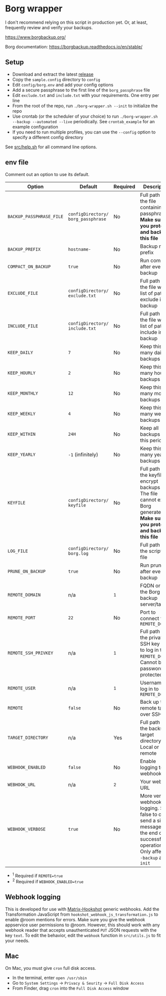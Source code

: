 # Borg wrapper

<!--
Borg wrapper. An (almost) no-dependency wrapper script for basic Borg backup features.
Copyright (C) 2022  Twilight Sparkle

This program is free software: you can redistribute it and/or modify
it under the terms of the GNU Affero General Public License as published
by the Free Software Foundation, either version 3 of the License, or
(at your option) any later version.

This program is distributed in the hope that it will be useful,
but WITHOUT ANY WARRANTY; without even the implied warranty of
MERCHANTABILITY or FITNESS FOR A PARTICULAR PURPOSE.  See the
GNU Affero General Public License for more details.

You should have received a copy of the GNU Affero General Public License
along with this program.  If not, see <https://www.gnu.org/licenses/>.
-->

I don't recommend relying on this script in production yet. Or, at least, frequently review and verify your backups.

<https://www.borgbackup.org/>

Borg documentation: <https://borgbackup.readthedocs.io/en/stable/>

## Setup

- Download and extract the latest [release](https://github.com/Twi1ightSparkle/borg-wrapper/releases)
- Copy the `sample.config` directory to `config`
- Edit `config/borg.env` and add your config options
- Add a secure passphrase to the first line of the `borg_passphrase` file
- Edit `exclude.txt` and `include.txt` with your requirements. One entry per line
- From the root of the repo, run `./borg-wrapper.sh --init` to initialize the repo
- Use crontab (or the scheduler of your choice) to run `./borg-wrapper.sh --backup --automated --live` periodically.
See `crontab_example` for an example configuration
- If you need to run multiple profiles, you can use the `--config` option to specify a different config directory

See [src/help.sh](https://github.com/Twi1ightSparkle/borg/blob/main/src/help.sh) for all command line options.

## env file

Comment out an option to use its default.

| Option                   | Default                            | Required     | Description                                                                                                                                         |
| ------------------------ | ---------------------------------- | ------------ | --------------------------------------------------------------------------------------------------------------------------------------------------- |
| `BACKUP_PASSPHRASE_FILE` | `configDirectory/ borg_passphrase` | No           | Full path to the file containing the passphrase. **Make sure you protect and back up this file**                                                    |
| `BACKUP_PREFIX`          | `hostname-`                        | No           | Backup name prefix                                                                                                                                  |
| `COMPACT_ON_BACKUP`      | `true`                             | No           | Run compact after every backup                                                                                                                      |
| `EXCLUDE_FILE`           | `configDirectory/ exclude.txt`     | No           | Full path to the file with list of paths to exclude in the backup                                                                                   |
| `INCLUDE_FILE`           | `configDirectory/ include.txt`     | No           | Full path to the file with list of paths to include in the backup                                                                                   |
| `KEEP_DAILY`             | `7`                                | No           | Keep this many daily backups                                                                                                                        |
| `KEEP_HOURLY`            | `2`                                | No           | Keep this many hourly backups                                                                                                                       |
| `KEEP_MONTHLY`           | `12`                               | No           | Keep this many monthly backups                                                                                                                      |
| `KEEP_WEEKLY`            | `4`                                | No           | Keep this many weekly backups                                                                                                                       |
| `KEEP_WITHIN`            | `24H`                              | No           | Keep all backups in this period                                                                                                                     |
| `KEEP_YEARLY`            | `-1` (infinitely)                  | No           | Keep this many yearly backups                                                                                                                       |
| `KEYFILE`                | `configDirectory/ keyfile`         | No           | Full path to the keyfile to encrypt backups with. The file cannot exist; Borg generates it. **Make sure you protect and back up this file**         |
| `LOG_FILE`               | `configDirectory/ borg.log`        | No           | Full path to the script log file                                                                                                                    |
| `PRUNE_ON_BACKUP`        | `true`                             | No           | Run prune after every backup                                                                                                                        |
| `REMOTE_DOMAIN`          | n/a                                | <sup>1</sup> | FQDN or IP of the Borg backup server/target                                                                                                         |
| `REMOTE_PORT`            | `22`                               | No           | Port to connect to `REMOTE_DOMAIN`                                                                                                                  |
| `REMOTE_SSH_PRIVKEY`     | n/a                                | <sup>1</sup> | Full path to the private SSH key used to log in to `REMOTE_DOMAIN`. Cannot be password protected                                                    |
| `REMOTE_USER`            | n/a                                | <sup>1</sup> | Username to log in to `REMOTE_DOMAIN`                                                                                                               |
| `REMOTE`                 | `false`                            | No           | Back up to a remote target over SSH                                                                                                                 |
| `TARGET_DIRECTORY`       | n/a                                | Yes          | Full path to the backup target directory. Local or remote                                                                                           |
| `WEBHOOK_ENABLED`        | `false`                            | No           | Enable logging to webhook                                                                                                                           |
| `WEBHOOK_URL`            | n/a                                | <sup>2</sup> | Your webhook URL                                                                                                                                    |
| `WEBHOOK_VERBOSE`        | `true`                             | No           | More verbose webhook logging. Set to false to only send a single message at the end of a successful operation. Only affects `--backup` and `--init` |

- <sup>1</sup> Required if `REMOTE=true`
- <sup>2</sup> Required if `WEBHOOK_ENABLED=true`

## Webhook logging

This is developed for use with [Matrix-Hookshot](https://github.com/matrix-org/matrix-hookshot) generic webhooks. Add
the Transformation JavaScript from `hookshot_webhook_js_transformation.js` to enable @room mentions for errors. Make
sure you give the webhook appservice user permissions to @room. However, this should work with any webhook reader that
accepts unauthenticated `PUT` JSON requests with the key `text`. To edit the behavior, edit the `webhook` function in
`src/utils.js` to fit your needs.

## Mac

On Mac, you must give `cron` full disk access.

- In the terminal, enter `open /usr/sbin`
- Go to `System Settings` -> `Privacy & Seurity` -> `Full Disk Access`
- From Finder, drag `cron` into the `Full Disk Access` window
